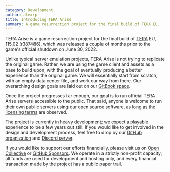 ```yaml
---
category: Development
author: alexrp
title: Introducing TERA Arise
summary: A game resurrection project for the final build of TERA EU.
---
```


TERA Arise is a game resurrection project for the final build of
[TERA](https://en.wikipedia.org/wiki/TERA_(video_game)) EU, 115.02 (r387486),
which was released a couple of months prior to the game's official shutdown on
June 30, 2022.

Unlike typical server emulation projects, TERA Arise is not trying to replicate
the original game. Rather, we are using the game client and assets as a base to
build upon, with the goal of eventually producing a better experience than the
original game. We will essentially start from scratch, with an empty data center
file, and work our way from there. Our overarching design goals are laid out on
our [GitBook space](https://design.tera-arise.io).

Once the project progresses far enough, our goal is to run official TERA Arise
servers accessible to the public. That said, anyone is welcome to run their own
public servers using our open source software, as long as the
[licensing terms](https://opensource.org/license/agpl-v3) are observed.

The project is currently in heavy development; we expect a playable experience
to be a few years out still. If you would like to get involved in the design and
development process, feel free to drop by our
[GitHub organization](https://github.com/tera-arise) and
[Discord server](https://discord.gg/BZnmVMGYa9).

If you would like to support our efforts financially, please visit us on
[Open Collective](https://opencollective.com/tera-arise) or
[GitHub Sponsors](https://github.com/sponsors/tera-arise). We operate in a
strictly non-profit capacity; all funds are used for development and hosting
only, and every financial transaction made by the project has a public paper
trail.
